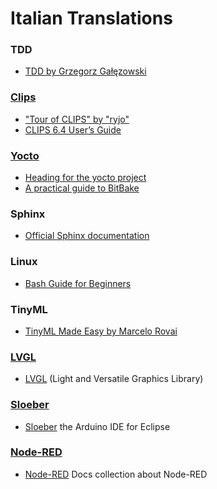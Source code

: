 # Italian Translations

### TDD
*  [TDD by Grzegorz Gałęzowski](https://github.com/grzesiek-galezowski/tdd-ebook)

### [Clips](https://www.clipsrules.net)
*  ["Tour of CLIPS" by "ryjo"](https://ryjo.codes/tour-of-clips.html#)
*  [CLIPS 6.4 User’s Guide](https://www.clipsrules.net/documentation/v641/bpg641.pdf)

### [Yocto](https://www.yoctoproject.org/)
*  [Heading for the yocto project](https://github.com/CollaborativeWritersHub/heading-for-the-yocto-project)
*  [A practical guide to BitBake](https://a4z.gitlab.io/docs/BitBake/guide.html)

### Sphinx
*  [Official Sphinx documentation](https://www.sphinx-doc.org)

### Linux
*  [Bash Guide for Beginners](https://tldp.org/LDP/Bash-Beginners-Guide/html/index.html)

### TinyML
*  [TinyML Made Easy by Marcelo Rovai](https://github.com/Mjrovai/TinyML_Made_Easy_NiclaV_eBook.git)

### [LVGL](https://lvgl.io/)
*  [LVGL](https://lvgl.io/) (Light and Versatile Graphics Library)

### [Sloeber](https://github.com/Sloeber/arduino-eclipse-plugin)
*  [Sloeber](https://github.com/Sloeber/arduino-eclipse-plugin) the Arduino IDE for Eclipse 

### [Node-RED](https://nodered.org/docs/)
*  [Node-RED](https://nodered.org/docs/) Docs collection about Node-RED
